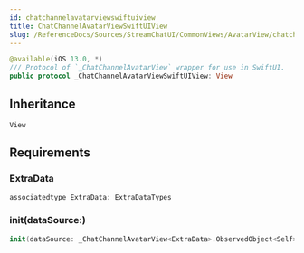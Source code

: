 ```yaml
---
id: chatchannelavatarviewswiftuiview 
title: ChatChannelAvatarViewSwiftUIView
slug: /ReferenceDocs/Sources/StreamChatUI/CommonViews/AvatarView/chatchannelavatarviewswiftuiview
---
```


``` swift
@available(iOS 13.0, *)
/// Protocol of `_ChatChannelAvatarView` wrapper for use in SwiftUI.
public protocol _ChatChannelAvatarViewSwiftUIView: View 
```

## Inheritance

`View`

## Requirements

### ExtraData

``` swift
associatedtype ExtraData: ExtraDataTypes
```

### init(dataSource:​)

``` swift
init(dataSource: _ChatChannelAvatarView<ExtraData>.ObservedObject<Self>)
```
